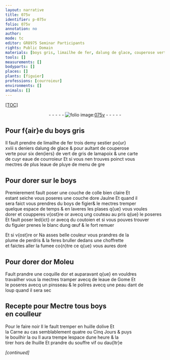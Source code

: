 ```yaml
---
layout: narrative
title: 075v
identifier: p-075v
folio: 075v
annotation: no
author:
mode: tc
editor: GR8975 Seminar Participants
rights: Public Domain
materials: [boys gris, limailhe de fer, dalung de glace, couperose verte, vert de gris, poix, eaue de courroieur, eaue de pluye, boys, colle, ore Jaulne, boys de figier, blanc dung œuf, plume de perdris, or Moleu, or, eaue de Gome, dant de loup, huille dolive, Carne, huille, souffre vif]
tools: []
measurements: []
bodyparts: []
places: []
plants: [figuier]
professions: [courroieur]
environments: []
animals: []
---
```


<p><a href="{{site.url}}/{{base.url}}/diplomatic/">[TOC]</a></p><div class="folio" align="center">- - - - - <a href="http://gallica.bnf.fr/ark:/12148/btv1b10500001g/f156.item" target="_blank"><img src="https://cu-mkp.github.io/2017-workshop-edition/assets/photo-icon.png" alt="folio image: " style="display:inline-block; margin-bottom:-3px;"/>075v</a> - - - - - </div>  
  

## Pour f{air}e du <span class="m">boys gris</span>

 
Il fault prendre de <span class="m">limailhe de fer</span> trois demy sestier po{ur}<br/> xviii <span class="del">s</span> deniers <span class="m">dalung de glace</span> & pour aultant de <span class="m">couperose<br/> verte</span> pour six den{iers} de <span class="m">vert de gris</span> de l<span class="del">am</span>a<span class="m">poix</span> & une carte<br/> de <span class="del">cuyr</span> <span class="m"><span class="add">eaue</span> de <span class="pro">courroieur</span></span> Et si vous nen trouves poinct vous<br/> mectres de <span class="del">plus</span> <span class="add">l<span class="m">eaue de pluye</span></span>  de menu de gre
 
 
  

## Pour dorer sur le <span class="m">boys</span>

 
Premierement fault poser une couche de <span class="m">colle</span> bien claire Et<br/> estant seiche vous poseres une couche d<span class="m">ore Jaulne</span> Et quand il<br/> sera faict vous prendres du <span class="m">boys de figier</span>& le mectres tremper<br/> quelque espace de temps & en laveres les plases q{ue} vous voules<br/> dorer et coupperes v{ost}re or avecq ung couteau au pris q{ue} le poseres<br/> Et fault poser led{ict} or avecq du couto<span class="del">ie</span><span class="add">n</span> et si vous pouves trouver<br/> du <span class="pa">figuier</span> prenes le <span class="m">blanc dung œuf</span> & le fort remuer
 
Et si v{ost}re or Na asses belle couleur vous prandres de la<br/> <span class="m">plume de perdris</span> & la feres bruller dedans une choffrette<br/> et faictes aller la fumee co{n}tre ce q{ue} vous aures doré
 
 
  

## Pour dorer d<span class="m">or Moleu</span>

 
Fault prandre une coquille d<span class="m">or</span> et auparavant q{ue} en vouldres<br/> travailher vous la mectres tramper avecq de l<span class="m">eaue de Gome</span> Et<br/> le poseres avecq un pinsseau & le polires avecq une <span class="del">peau</span> <span class="m"><span class="add">dant</span> de<br/> loup</span> quand il sera sec
 
 
  

## Recepte pour Mectre tous <span class="m">boys</span><br/> en coulleur

 
 Pour le faire noir Il le fault tremper en <span class="m">huille dolive</span> Et<br/> la <span class="m">Carne</span> au cas semblablement quatre ou Cinq Jours & puys<br/> le bouilhir la ou Il aura trempe lespace dune heure & la<br/> tirer hors de l<span class="m">huille</span> Et prandre du <span class="m">souffre vif</span> ou dau{ltr}e
 
*[continued]*
 
